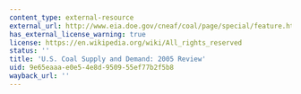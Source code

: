 ```yaml
---
content_type: external-resource
external_url: http://www.eia.doe.gov/cneaf/coal/page/special/feature.html
has_external_license_warning: true
license: https://en.wikipedia.org/wiki/All_rights_reserved
status: ''
title: 'U.S. Coal Supply and Demand: 2005 Review'
uid: 9e65eaaa-e0e5-4e8d-9509-55ef77b2f5b8
wayback_url: ''
---
```

